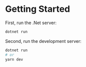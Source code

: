 # Getting Started

First, run the .Net server:

```bash
dotnet run
```

Second, run the development server:

```bash
dotnet run
# or
yarn dev
```
